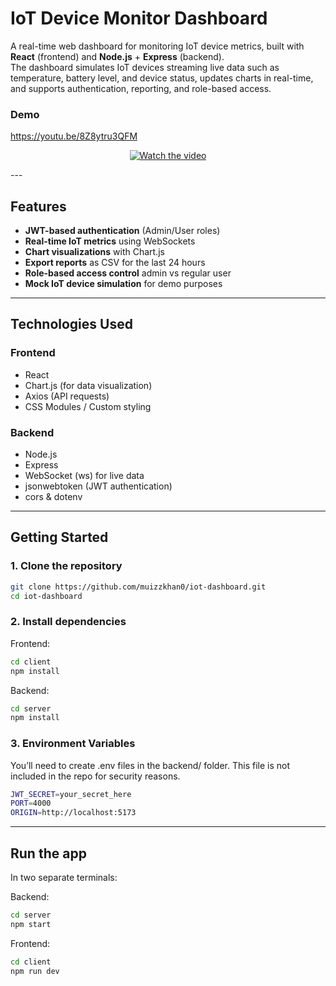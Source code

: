 # IoT Device Monitor Dashboard

A real-time web dashboard for monitoring IoT device metrics, built with **React** (frontend) and **Node.js** + **Express** (backend).  
The dashboard simulates IoT devices streaming live data such as temperature, battery level, and device status, updates charts in real-time, and supports authentication, reporting, and role-based access.

### Demo
https://youtu.be/8Z8ytru3QFM
<p align="center">
  <a href="https://youtu.be/8Z8ytru3QFM">
    <img src="https://img.youtube.com/vi/8Z8ytru3QFM.jpg" alt="Watch the video" />
  </a>
</p>
---

## Features
- **JWT-based authentication** (Admin/User roles)
- **Real-time IoT metrics** using WebSockets
- **Chart visualizations** with Chart.js
- **Export reports** as CSV for the last 24 hours
- **Role-based access control** admin vs regular user
- **Mock IoT device simulation** for demo purposes

---

## Technologies Used
### Frontend
- React
- Chart.js (for data visualization)
- Axios (API requests)
- CSS Modules / Custom styling

### Backend
- Node.js
- Express
- WebSocket (ws) for live data
- jsonwebtoken (JWT authentication)
- cors & dotenv

---

## Getting Started

### 1. Clone the repository
```bash
git clone https://github.com/muizzkhan0/iot-dashboard.git
cd iot-dashboard
```
### 2. Install dependencies
Frontend:
```bash
cd client
npm install
```
Backend:
```bash
cd server
npm install
```

### 3. Environment Variables
You’ll need to create .env files in the backend/ folder.
This file is not included in the repo for security reasons.
```bash
JWT_SECRET=your_secret_here
PORT=4000
ORIGIN=http://localhost:5173
```

---

## Run the app
In two separate terminals:

Backend:
```bash
cd server
npm start
```

Frontend:
```bash
cd client
npm run dev
```
